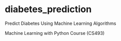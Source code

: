 # diabetes_prediction

Predict Diabetes Using Machine Learning Algorithms

Machine Learning with Python Course (CS493) 
